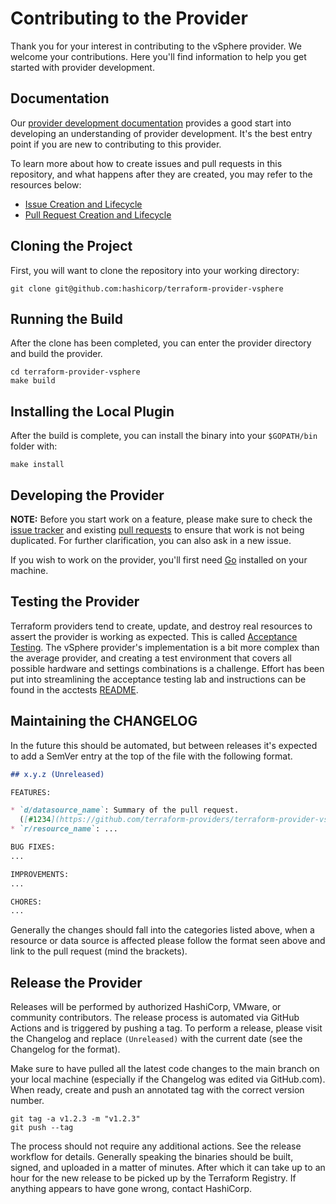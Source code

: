 # Contributing to the Provider

Thank you for your interest in contributing to the vSphere provider. We welcome
your contributions. Here you'll find information to help you get started with
provider development.

## Documentation

Our [provider development documentation](https://www.terraform.io/docs/extend/)
provides a good start into developing an understanding of provider development.
It's the best entry point if you are new to contributing to this provider.

To learn more about how to create issues and pull requests in this repository,
and what happens after they are created, you may refer to the resources below:

- [Issue Creation and Lifecycle](ISSUES.md)
- [Pull Request Creation and Lifecycle](PULL_REQUESTS.md)

## Cloning the Project

First, you will want to clone the repository into your working directory:

```shell
git clone git@github.com:hashicorp/terraform-provider-vsphere
```

## Running the Build

After the clone has been completed, you can enter the provider directory and
build the provider.

```shell
cd terraform-provider-vsphere
make build
```

## Installing the Local Plugin

After the build is complete, you can install the binary into your `$GOPATH/bin`
folder with:

```shell
make install
```

## Developing the Provider

**NOTE:** Before you start work on a feature, please make sure to check the
[issue tracker][gh-issues] and existing [pull requests][gh-prs] to ensure that
work is not being duplicated. For further clarification, you can also ask in a
new issue.

[gh-issues]: https://github.com/hashicorp/terraform-provider-vsphere/issues
[gh-prs]: https://github.com/hashicorp/terraform-provider-vsphere/pulls

If you wish to work on the provider, you'll first need [Go][go-website]
installed on your machine.

[go-website]: https://golang.org/

## Testing the Provider

Terraform providers tend to create, update, and destroy real resources to assert
the provider is working as expected. This is called
[Acceptance Testing](https://developer.hashicorp.com/terraform/plugin/sdkv2/testing/acceptance-tests).
The vSphere provider's implementation is a bit more complex than the average
provider, and creating a test environment that covers all possible hardware and
settings combinations is a challenge. Effort has been put into streamlining the
acceptance testing lab and instructions can be found in the acctests
[README](/acctests/README.md).

## Maintaining the CHANGELOG

In the future this should be automated, but between releases it's expected to
add a SemVer entry at the top of the file with the following format.

```markdown
## x.y.z (Unreleased)

FEATURES:

* `d/datasource_name`: Summary of the pull request.
  ([#1234](https://github.com/terraform-providers/terraform-provider-vsphere/pull/1234))
* `r/resource_name`: ...

BUG FIXES:
...

IMPROVEMENTS:
...

CHORES:
...
```

Generally the changes should fall into the categories listed above, when a
resource or data source is affected please follow the format seen above and link
to the pull request (mind the brackets).

## Release the Provider

Releases will be performed by authorized HashiCorp, VMware, or community
contributors. The release process is automated via GitHub Actions and is
triggered by pushing a tag. To perform a release, please visit the Changelog and
replace `(Unreleased)` with the current date (see the Changelog for the format).

Make sure to have pulled all the latest code changes to the main branch on your
local machine (especially if the Changelog was edited via GitHub.com). When
ready, create and push an annotated tag with the correct version number.

```shell
git tag -a v1.2.3 -m "v1.2.3"
git push --tag
```

The process should not require any additional actions. See the release workflow
for details. Generally speaking the binaries should be built, signed, and
uploaded in a matter of minutes. After which it can take up to an hour for the
new release to be picked up by the Terraform Registry. If anything appears to
have gone wrong, contact HashiCorp.
